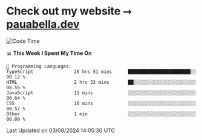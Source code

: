 # Check out my website ⭢ [pauabella.dev](https://pauabella.dev)

<!--START_SECTION:waka-->
![Code Time](http://img.shields.io/badge/Code%20Time-3%2C638%20hrs%2053%20mins-blue)

📊 **This Week I Spent My Time On** 

```text
💬 Programming Languages: 
TypeScript               26 hrs 51 mins      ███████████████████████░░   90.12 % 
HTML                     2 hrs 32 mins       ██░░░░░░░░░░░░░░░░░░░░░░░   08.55 % 
JavaScript               11 mins             ░░░░░░░░░░░░░░░░░░░░░░░░░   00.64 % 
CSS                      10 mins             ░░░░░░░░░░░░░░░░░░░░░░░░░   00.57 % 
Other                    1 min               ░░░░░░░░░░░░░░░░░░░░░░░░░   00.09 % 
```


 Last Updated on 03/08/2024 14:05:30 UTC
<!--END_SECTION:waka-->
